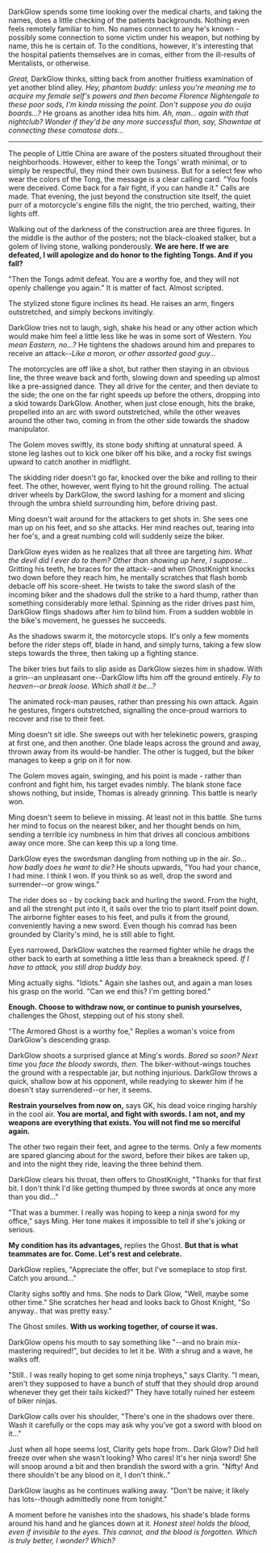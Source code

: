 DarkGlow spends some time looking over the medical charts, and taking the names, does a little checking of the patients backgrounds. Nothing even feels remotely familiar to him. No names connect to any he's known - possibly some connection to some victim under his weapon, but nothing by name, this he is certain of. To the conditions, however, it's interesting that the hospital patients themselves are in comas, either from the ill-results of Mentalists, or otherwise.

_Great,_ DarkGlow thinks, sitting back from another fruitless examination of yet another blind alley. _Hey, phantom buddy: unless you're meaning me to acquire my female self's powers and then become Florence Nightengale to these poor sods, I'm kinda missing the point. Don't suppose you do ouija boards...?_ He groans as another idea hits him. _Ah, man... again with that nightclub? Wonder if they'd be any more successful than, say, Shawntae at connecting these comatose dots..._

---

The people of Little China are aware of the posters situated throughout their neighborhoods. However, either to keep the Tongs' wrath minimal, or to simply be respectful, they mind their own business. But for a select few who wear the colors of the Tong, the message is a clear calling card. "You fools were deceived. Come back for a fair fight, if you can handle it." Calls are made. That evening, the just beyond the construction site itself, the quiet purr of a motorcycle's engine fills the night, the trio perched, waiting, their lights off.

Walking out of the darkness of the construction area are three figures. In the middle is the author of the posters; not the black-cloaked stalker, but a golem of living stone, walking ponderously. **We are here. If we are defeated, I will apologize and do honor to the fighting Tongs. And if you fall?**

"Then the Tongs admit defeat. You are a worthy foe, and they will not openly challenge you again." It is matter of fact. Almost scripted.

The stylized stone figure inclines its head. He raises an arm, fingers outstretched, and simply beckons invitingly.

DarkGlow tries not to laugh, sigh, shake his head or any other action which would make him feel a little less like he was in some sort of Western. _You mean Eastern, no...?_ He tightens the shadows around him and prepares to receive an attack--_Like a moron, or other assorted good guy..._

The motorcycles are off like a shot, but rather then staying in an obvious line, the three weave back and forth, slowing down and speeding up almost like a pre-assigned dance. They all drive for the center, and then deviate to the side; the one on the far right speeds up before the others, dropping into a skid towards DarkGlow. Another, when just close enough, hits the brake, propelled into an arc with sword outstretched, while the other weaves around the other two, coming in from the other side towards the shadow manipulator.

The Golem moves swiftly, its stone body shifting at unnatural speed. A stone leg lashes out to kick one biker off his bike, and a rocky fist swings upward to catch another in midflight.

The skidding rider doesn't go far, knocked over the bike and rolling to their feet. The other, however, went flying to hit the ground rolling. The actual driver wheels by DarkGlow, the sword lashing for a moment and slicing through the umbra shield surrounding him, before driving past.

Ming doesn't wait around for the attackers to get shots in. She sees one man up on his feet, and so she attacks. Her mind reaches out, tearing into her foe's, and a great numbing cold will suddenly seize the biker.

DarkGlow eyes widen as he realizes that all three are targeting _him_. _What the devil did I ever do to them? Other than showing up here, I suppose..._ Gritting his teeth, he braces for the attack--and when GhostKnight knocks two down before they reach him, he mentally scratches that flash bomb debacle off his score-sheet. He twists to take the sword slash of the incoming biker and the shadows dull the strike to a hard thump, rather than something considerably more lethal. Spinning as the rider drives past him, DarkGlow flings shadows after him to blind him. From a sudden wobble in the bike's movement, he guesses he succeeds.

As the shadows swarm it, the motorcycle stops. It's only a few moments before the rider steps off, blade in hand, and simply turns, taking a few slow steps towards the three, then taking up a fighting stance.

The biker tries but fails to slip aside as DarkGlow siezes him in shadow. With a grin--an unpleasant one--DarkGlow lifts him off the ground entirely. _Fly to heaven--or break loose. Which shall it be...?_

The animated rock-man pauses, rather than pressing his own attack. Again he gestures, fingers outstretched, signalling the once-proud warriors to recover and rise to their feet.

Ming doesn't sit idle. She sweeps out with her telekinetic powers, grasping at first one, and then another. One blade leaps across the ground and away, thrown away from its would-be handler. The other is tugged, but the biker manages to keep a grip on it for now.

The Golem moves again, swinging, and his point is made - rather than confront and fight him, his target evades nimbly. The blank stone face shows nothing, but inside, Thomas is already grinning. This battle is nearly won.

Ming doesn't seem to believe in missing. At least not in this battle. She turns her mind to focus on the nearest biker, and her thought bends on him, sending a terrible icy numbness in him that drives all concious ambitions away once more. She can keep this up a long time.

DarkGlow eyes the swordsman dangling from nothing up in the air. _So... how badly does he want to die?_ He shouts upwards, "You had your chance, I had mine. I think I won. If you think so as well, drop the sword and surrender--or grow wings."

The rider does so - by cocking back and hurling the sword. From the hight, and all the strenght put into it, it sails over the trio to plant itself point down. The airborne fighter eases to his feet, and pulls it from the ground, conveniently having a new sword. Even though his comrad has been grounded by Clarity's mind, he is still able to fight.

Eyes narrowed, DarkGlow watches the rearmed fighter while he drags the other back to earth at something a little less than a breakneck speed. _If I have to attack, you still drop buddy boy._

Ming actually sighs. "Idiots." Again she lashes out, and again a man loses his grasp on the world. "Can we end this? I'm getting bored."

**Enough. Choose to withdraw now, or continue to punish yourselves,** challenges the Ghost, stepping out of his stony shell.

"The Armored Ghost is a worthy foe," Replies a woman's voice from DarkGlow's descending grasp.

DarkGlow shoots a surprised glance at Ming's words. _Bored so soon? Next time_ you _face the bloody swords, then._ The biker-without-wings touches the ground with a respectable jar, but nothing injurious. DarkGlow throws a quick, shallow bow at his opponent, while readying to skewer him if he doesn't stay surrendered--or her, it seems.

**Restrain yourselves from now on,** says GK, his dead voice ringing harshly in the cool air. **You are mortal, and fight with swords. I am not, and my weapons are everything that exists. You will not find me so merciful again.**

The other two regain their feet, and agree to the terms. Only a few moments are spared glancing about for the sword, before their bikes are taken up, and into the night they ride, leaving the three behind them.

DarkGlow clears his throat, then offers to GhostKnight, "Thanks for that first bit. I don't think I'd like getting thumped by three swords at once any more than you did..."

"That was a bummer. I really was hoping to keep a ninja sword for my office," says Ming. Her tone makes it impossible to tell if she's joking or serious.

**My condition has its advantages,** replies the Ghost. **But that is what teammates are for. Come. Let's rest and celebrate.**

DarkGlow replies, "Appreciate the offer, but I've someplace to stop first. Catch you around..."

Clarity sighs softly and hms. She nods to Dark Glow, "Well, maybe some other time." She scratches her head and looks back to Ghost Knight, "So anyway.. that was pretty easy."

The Ghost smiles. **With us working together, of course it was.**

DarkGlow opens his mouth to say something like "--and no brain mix-mastering required!", but decides to let it be. With a shrug and a wave, he walks off.

"Still.. I was really hoping to get some ninja tropheys," says Clarity. "I mean, aren't they supposed to have a bunch of stuff that they should drop around whenever they get their tails kicked?" They have totally ruined her esteem of biker ninjas.

DarkGlow calls over his shoulder, "There's one in the shadows over there. Wash it carefully or the cops may ask why you've got a sword with blood on it..."

Just when all hope seems lost, Clarity gets hope from.. Dark Glow? Did hell freeze over when she wasn't looking? Who cares! It's her ninja sword! She will snoop around a bit and then brandish the sword with a grin. "Nifty! And there shouldn't be any blood on it, I don't think.."

DarkGlow laughs as he continues walking away. "Don't be naive; it likely has lots--though admittedly none from tonight."

A moment before he vanishes into the shadows, his shade's blade forms around his hand and he glances down at it. _Honest steel holds the blood, even if invisible to the eyes. This cannot, and the blood is forgotten. Which is truly better, I wonder? Which?_